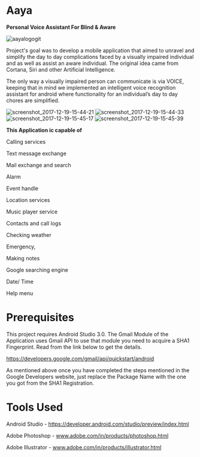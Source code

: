 # Aaya
**Personal Voice Assistant For Blind & Aware**

   ![aayalogogit](https://user-images.githubusercontent.com/26801020/34158538-dac784a6-e4eb-11e7-95fe-e94a263cc0e1.png)


Project's goal was to develop a mobile application that aimed to unravel and simplify the day to day complications faced
by a visually impaired individual and as well as assist an aware individual.
The original idea came from Cortana, Siri and other Artificial Intelligence.

The only way a visually impaired person can communicate is via VOICE,
keeping that in mind we implemented an intelligent voice recognition assistant for android where functionality for an individual’s
day to day chores are simplified.



![screenshot_2017-12-19-15-44-21](https://user-images.githubusercontent.com/26801020/34509698-161a5aa0-f073-11e7-9ade-417427f62e33.png)   ![screenshot_2017-12-19-15-44-33](https://user-images.githubusercontent.com/26801020/34509816-35a13474-f074-11e7-831a-ade3da4b8796.png)   ![screenshot_2017-12-19-15-45-17](https://user-images.githubusercontent.com/26801020/34509822-494cb03e-f074-11e7-8426-5723c6ea5a6f.png)   ![screenshot_2017-12-19-15-45-39](https://user-images.githubusercontent.com/26801020/34509826-59a94b7c-f074-11e7-9a66-f7545c920859.png)



**This Application ic capable of**

Calling services


Text message exchange


Mail exchange and search


Alarm


Event handle


Location services


Music player service


Contacts and call logs


Checking weather


Emergency,


Making notes


Google searching engine


Date/ Time


Help menu


# Prerequisites
This project requires Android Studio 3.0. The Gmail Module of the Application uses Gmail API to use that module you need to acquire a SHA1 Fingerprint. Read from the link below to get the details.

https://developers.google.com/gmail/api/quickstart/android

As mentioned above once you have completed the steps mentioned in the Google Developers website, just replace the Package Name with the one you got from the SHA1 Registration.

# Tools Used
Android Studio - https://developer.android.com/studio/preview/index.html

Adobe Photoshop - www.adobe.com/in/products/photoshop.html

Adobe Illustrator - www.adobe.com/in/products/illustrator.html
